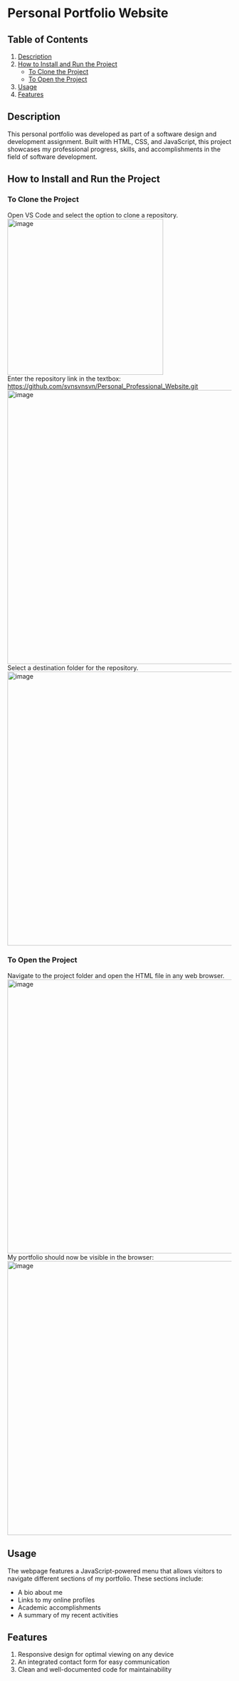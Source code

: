 # Personal Portfolio Website

## Table of Contents
1. [Description](#description)
2. [How to Install and Run the Project](#how-to-install-and-run-the-project)
   - [To Clone the Project](#to-clone-the-project)
   - [To Open the Project](#to-open-the-project)
3. [Usage](#usage)
4. [Features](#features)
   
## Description 
This personal portfolio was developed as part of a software design and development assignment. Built with HTML, CSS, and JavaScript, this project showcases my professional progress, skills, and accomplishments in the field of software development.

## How to Install and Run the Project
### To Clone the Project <br>
Open VS Code and select the option to clone a repository.
<br>
<img width="350" alt="image" src="https://github.com/user-attachments/assets/443bc1a2-0738-426f-b84a-590dc801ff4d"><br>
Enter the repository link in the textbox:
https://github.com/svnsvnsvn/Personal_Professional_Website.git
<img width="615" alt="image" src="https://github.com/user-attachments/assets/e51aca14-4827-4af1-83e0-17fe0242cd6f"> <br>
Select a destination folder for the repository.
<br>
<img width="615" alt="image" src="https://github.com/user-attachments/assets/1f25d651-97fe-4f27-b9ef-91db35ebf0dd">
### To Open the Project <br>
Navigate to the project folder and open the HTML file in any web browser. <br>
<img width="615" alt="image" src="https://github.com/user-attachments/assets/26382aff-7d7c-4b3b-afc6-4979faa3a3a1"> <br>
My portfolio should now be visible in the browser:
<br>
<img width="615" alt="image" src="https://github.com/user-attachments/assets/274484c8-a56d-4a6f-a839-b8a99a6ae44c">

## Usage
The webpage features a JavaScript-powered menu that allows visitors to navigate different sections of my portfolio. These sections include:

* A bio about me
* Links to my online profiles
* Academic accomplishments
* A summary of my recent activities

## Features
1. Responsive design for optimal viewing on any device
2. An integrated contact form for easy communication
3. Clean and well-documented code for maintainability
